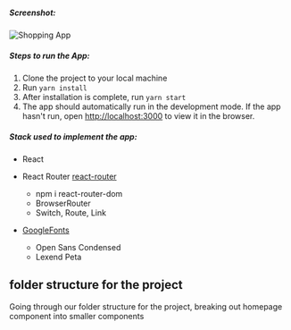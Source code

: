 ##### Screenshot:

![Shopping App]()

##### Steps to run the App:

1. Clone the project to your local machine
2. Run `yarn install`
3. After installation is complete, run `yarn start`
4. The app should automatically run in the development mode.
   If the app hasn't run, open [http://localhost:3000](http://localhost:3000) to view it in the browser.

##### Stack used to implement the app:

- React

- React Router [react-router](https://reactrouter.com/web/guides/quick-start)
  - npm i react-router-dom
  - BrowserRouter
  - Switch, Route, Link

- [GoogleFonts](https://fonts.google.com/?query=Lexend+pe)
  - Open Sans Condensed
  - Lexend Peta


## folder structure for the project

Going through our folder structure for the project, breaking out homepage component into smaller components